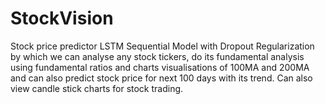 # StockVision
Stock price predictor LSTM Sequential Model with Dropout Regularization by which we can analyse any stock tickers, do its fundamental analysis using fundamental ratios and charts visualisations of 100MA and 200MA and can also predict stock price for next 100 days with its trend. Can also view candle stick charts for stock trading.
